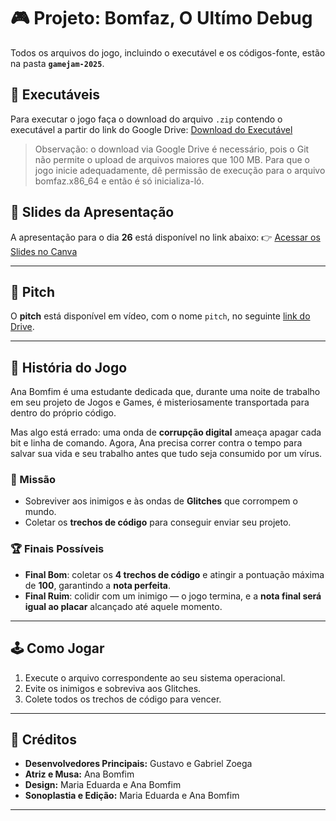 # 🎮 Projeto: Bomfaz, O Ultímo Debug
Todos os arquivos do jogo, incluindo o executável e os códigos-fonte, estão na pasta **`gamejam-2025`**.

## 🚀 Executáveis
Para executar o jogo faça o download do arquivo `.zip` contendo o executável a partir do link do Google Drive:
[Download do Executável](https://drive.google.com/drive/folders/1bjycCiji6rD_VtT01Ck_9-cE0oJUSwg1?usp=sharing)

> Observação: o download via Google Drive é necessário, pois o Git não permite o upload de arquivos maiores que 100 MB.
> Para que o jogo inicie adequadamente, dê permissão de execução para o arquivo bomfaz.x86_64 e então é só inicializa-ló.

## 📑 Slides da Apresentação

A apresentação para o dia **26** está disponível no link abaixo:
👉 [Acessar os Slides no Canva](https://www.canva.com/design/DAGz63L3tps/rUYsPF4UaN_qwqUUsPu42g/view?utm_content=DAGz63L3tps&utm_campaign=designshare&utm_medium=link2&utm_source=uniquelinks&utlId=h6ef13d1e84)

---

## 🎥 Pitch

O **pitch** está disponível em vídeo, com o nome `pitch`, no seguinte [link do Drive](https://drive.google.com/drive/folders/1bjycCiji6rD_VtT01Ck_9-cE0oJUSwg1?usp=sharing).

---

## 📖 História do Jogo

Ana Bomfim é uma estudante dedicada que, durante uma noite de trabalho em seu projeto de Jogos e Games, é misteriosamente transportada para dentro do próprio código.

Mas algo está errado: uma onda de **corrupção digital** ameaça apagar cada bit e linha de comando. Agora, Ana precisa correr contra o tempo para salvar sua vida e seu trabalho antes que tudo seja consumido por um vírus.

### 🎯 Missão

* Sobreviver aos inimigos e às ondas de **Glitches** que corrompem o mundo.
* Coletar os **trechos de código** para conseguir enviar seu projeto.

### 🏆 Finais Possíveis

* **Final Bom**: coletar os **4 trechos de código** e atingir a pontuação máxima de **100**, garantindo a **nota perfeita**.
* **Final Ruim**: colidir com um inimigo — o jogo termina, e a **nota final será igual ao placar** alcançado até aquele momento.

---

## 🕹️ Como Jogar

1. Execute o arquivo correspondente ao seu sistema operacional.
2. Evite os inimigos e sobreviva aos Glitches.
3. Colete todos os trechos de código para vencer.

---

## 👥 Créditos

* **Desenvolvedores Principais:** Gustavo e Gabriel Zoega
* **Atriz e Musa:** Ana Bomfim
* **Design:** Maria Eduarda e Ana Bomfim
* **Sonoplastia e Edição:** Maria Eduarda e Ana Bomfim

---

